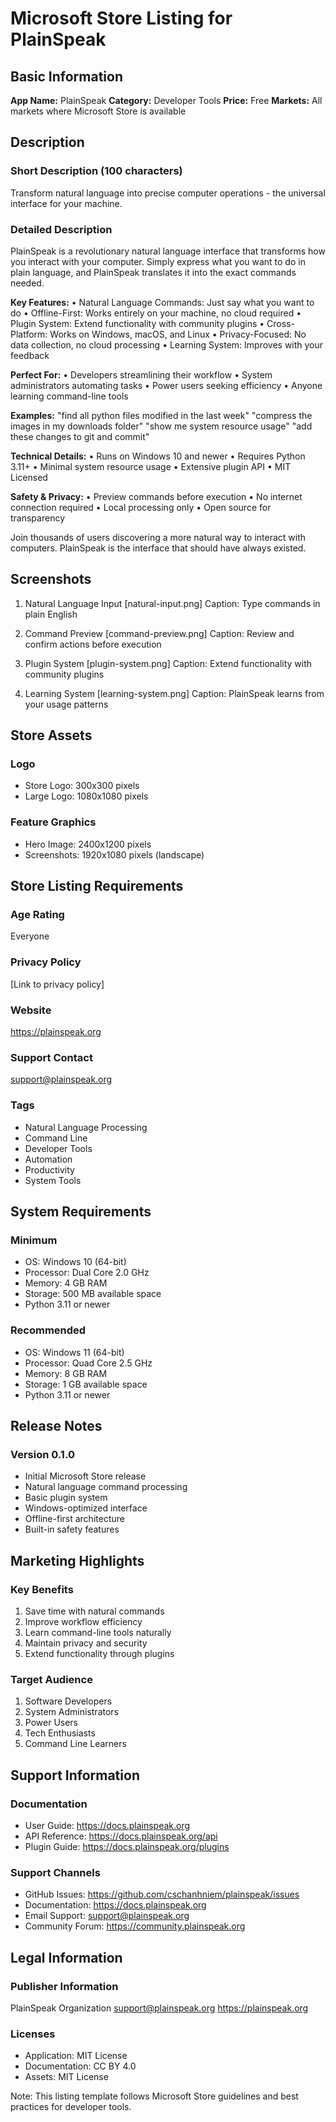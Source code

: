# Microsoft Store Listing for PlainSpeak

## Basic Information

**App Name:** PlainSpeak
**Category:** Developer Tools
**Price:** Free
**Markets:** All markets where Microsoft Store is available

## Description

### Short Description (100 characters)
Transform natural language into precise computer operations - the universal interface for your machine.

### Detailed Description
PlainSpeak is a revolutionary natural language interface that transforms how you interact with your computer. Simply express what you want to do in plain language, and PlainSpeak translates it into the exact commands needed.

**Key Features:**
• Natural Language Commands: Just say what you want to do
• Offline-First: Works entirely on your machine, no cloud required
• Plugin System: Extend functionality with community plugins
• Cross-Platform: Works on Windows, macOS, and Linux
• Privacy-Focused: No data collection, no cloud processing
• Learning System: Improves with your feedback

**Perfect For:**
• Developers streamlining their workflow
• System administrators automating tasks
• Power users seeking efficiency
• Anyone learning command-line tools

**Examples:**
"find all python files modified in the last week"
"compress the images in my downloads folder"
"show me system resource usage"
"add these changes to git and commit"

**Technical Details:**
• Runs on Windows 10 and newer
• Requires Python 3.11+
• Minimal system resource usage
• Extensive plugin API
• MIT Licensed

**Safety & Privacy:**
• Preview commands before execution
• No internet connection required
• Local processing only
• Open source for transparency

Join thousands of users discovering a more natural way to interact with computers. PlainSpeak is the interface that should have always existed.

## Screenshots
1. Natural Language Input [natural-input.png]
   Caption: Type commands in plain English

2. Command Preview [command-preview.png]
   Caption: Review and confirm actions before execution

3. Plugin System [plugin-system.png]
   Caption: Extend functionality with community plugins

4. Learning System [learning-system.png]
   Caption: PlainSpeak learns from your usage patterns

## Store Assets

### Logo
- Store Logo: 300x300 pixels
- Large Logo: 1080x1080 pixels

### Feature Graphics
- Hero Image: 2400x1200 pixels
- Screenshots: 1920x1080 pixels (landscape)

## Store Listing Requirements

### Age Rating
Everyone

### Privacy Policy
[Link to privacy policy]

### Website
https://plainspeak.org

### Support Contact
support@plainspeak.org

### Tags
- Natural Language Processing
- Command Line
- Developer Tools
- Automation
- Productivity
- System Tools

## System Requirements

### Minimum
- OS: Windows 10 (64-bit)
- Processor: Dual Core 2.0 GHz
- Memory: 4 GB RAM
- Storage: 500 MB available space
- Python 3.11 or newer

### Recommended
- OS: Windows 11 (64-bit)
- Processor: Quad Core 2.5 GHz
- Memory: 8 GB RAM
- Storage: 1 GB available space
- Python 3.11 or newer

## Release Notes

### Version 0.1.0
- Initial Microsoft Store release
- Natural language command processing
- Basic plugin system
- Windows-optimized interface
- Offline-first architecture
- Built-in safety features

## Marketing Highlights

### Key Benefits
1. Save time with natural commands
2. Improve workflow efficiency
3. Learn command-line tools naturally
4. Maintain privacy and security
5. Extend functionality through plugins

### Target Audience
1. Software Developers
2. System Administrators
3. Power Users
4. Tech Enthusiasts
5. Command Line Learners

## Support Information

### Documentation
- User Guide: https://docs.plainspeak.org
- API Reference: https://docs.plainspeak.org/api
- Plugin Guide: https://docs.plainspeak.org/plugins

### Support Channels
- GitHub Issues: https://github.com/cschanhniem/plainspeak/issues
- Documentation: https://docs.plainspeak.org
- Email Support: support@plainspeak.org
- Community Forum: https://community.plainspeak.org

## Legal Information

### Publisher Information
PlainSpeak Organization
support@plainspeak.org
https://plainspeak.org

### Licenses
- Application: MIT License
- Documentation: CC BY 4.0
- Assets: MIT License

Note: This listing template follows Microsoft Store guidelines and best practices for developer tools.
